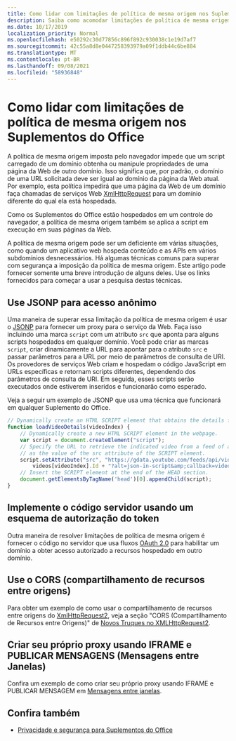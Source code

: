```yaml
---
title: Como lidar com limitações de política de mesma origem nos Suplementos do Office
description: Saiba como acomodar limitações de política de mesma origem com JSONP, CORS, IFRAMEs e outras técnicas.
ms.date: 10/17/2019
localization_priority: Normal
ms.openlocfilehash: e50292c30d77856c896f892c930038c1e19d7af7
ms.sourcegitcommit: 42c55a8d8e0447258393979a09f1ddb44c6be884
ms.translationtype: MT
ms.contentlocale: pt-BR
ms.lasthandoff: 09/08/2021
ms.locfileid: "58936848"
---
```

# <a name="addressing-same-origin-policy-limitations-in-office-add-ins"></a>Como lidar com limitações de política de mesma origem nos Suplementos do Office

A política de mesma origem imposta pelo navegador impede que um script carregado de um domínio obtenha ou manipule propriedades de uma página da Web de outro domínio. Isso significa que, por padrão, o domínio de uma URL solicitada deve ser igual ao domínio da página da Web atual. Por exemplo, esta política impedirá que uma página da Web de um domínio faça chamadas de serviços Web [XmlHttpRequest](https://www.w3.org/TR/XMLHttpRequest/) para um domínio diferente do qual ela está hospedada.

Como os Suplementos do Office estão hospedados em um controle do navegador, a política de mesma origem também se aplica a script em execução em suas páginas da Web.

A política de mesma origem pode ser um deficiente em várias situações, como quando um aplicativo web hospeda conteúdo e as APIs em vários subdomínios desnecessários. Há algumas técnicas comuns para superar com segurança a imposição da política de mesma origem. Este artigo pode fornecer somente uma breve introdução de alguns deles. Use os links fornecidos para começar a usar a pesquisa destas técnicas.

## <a name="use-jsonp-for-anonymous-access"></a>Use JSONP para acesso anônimo

Uma maneira de superar essa limitação da política de mesma origem é usar o [JSONP](https://www.w3schools.com/js/js_json_jsonp.asp) para fornecer um proxy para o serviço da Web. Faça isso incluindo uma marca `script` com um atributo `src` que aponta para alguns scripts hospedados em qualquer domínio. Você pode criar as marcas `script`, criar dinamicamente a URL para apontar para o atributo `src` e passar parâmetros para a URL por meio de parâmetros de consulta de URI. Os provedores de serviços Web criam e hospedam o código JavaScript em URLs específicas e retornam scripts diferentes, dependendo dos parâmetros de consulta de URI. Em seguida, esses scripts serão executados onde estiverem inseridos e funcionarão como esperado.

Veja a seguir um exemplo de JSONP que usa uma técnica que funcionará em qualquer Suplemento do Office.

```js
// Dynamically create an HTML SCRIPT element that obtains the details for the specified video.
function loadVideoDetails(videoIndex) {
    // Dynamically create a new HTML SCRIPT element in the webpage.
    var script = document.createElement("script");
    // Specify the URL to retrieve the indicated video from a feed of a current list of videos,
    // as the value of the src attribute of the SCRIPT element. 
    script.setAttribute("src", "https://gdata.youtube.com/feeds/api/videos/" + 
        videos[videoIndex].Id + "?alt=json-in-script&amp;callback=videoDetailsLoaded");
    // Insert the SCRIPT element at the end of the HEAD section.
    document.getElementsByTagName('head')[0].appendChild(script);
}

```


## <a name="implement-server-side-code-using-a-token-based-authorization-scheme"></a>Implemente o código servidor usando um esquema de autorização do token

Outra maneira de resolver limitações de política de mesma origem é fornecer o código no servidor que usa fluxos [OAuth 2.0](https://oauth.net/2/) para habilitar um domínio a obter acesso autorizado a recursos hospedado em outro domínio. 


## <a name="use-cross-origin-resource-sharing-cors"></a>Use o CORS (compartilhamento de recursos entre origens)


Para obter um exemplo de como usar o compartilhamento de recursos entre origens do [XmlHttpRequest2](https://dvcs.w3.org/hg/xhr/raw-file/tip/Overview.html), veja a seção "CORS (Compartilhamento de Recursos entre Origens)" de [Novos Truques no XMLHttpRequest2](https://www.html5rocks.com/en/tutorials/file/xhr2/).


## <a name="build-your-own-proxy-using-iframe-and-post-message-cross-window-messaging"></a>Criar seu próprio proxy usando IFRAME e PUBLICAR MENSAGENS (Mensagens entre Janelas)


Confira um exemplo de como criar seu próprio proxy usando IFRAME e PUBLICAR MENSAGEM em [Mensagens entre janelas](http://ejohn.org/blog/cross-window-messaging/).


## <a name="see-also"></a>Confira também

- [Privacidade e segurança para Suplementos do Office](../concepts/privacy-and-security.md)
    
